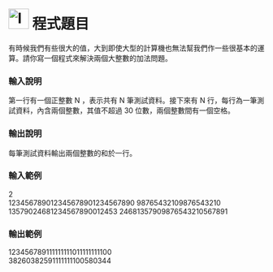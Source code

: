 <h1><img class="alignnone  wp-image-41" src="https://catmaoblog.files.wordpress.com/2016/10/3h9rzur.png" alt="Icon made by Popcorns Arts from www.flaticon.com" width="40" height="40" /> 程式題目</h1>
有時候我們有些很大的值，大到即使大型的計算機也無法幫我們作一些很基本的運算。請你寫一個程式來解決兩個大整數的加法問題。<br>

<h3>輸入說明</h3>
第一行有一個正整數 N ，表示共有 N 筆測試資料。接下來有 N 行，每行為一筆測試資料，內含兩個整數，其值不超過 30 位數，兩個整數間有一個空格。<br>

<h3>輸出說明</h3>
每筆測試資料輸出兩個整數的和於一行。<br>

<h3>輸入範例</h3>
2<br>
123456789012345678901234567890 98765432109876543210<br>
13579024681234567890012453 24681357909876543210567891<br>

<h3>輸出範例</h3>
123456789111111111011111111100<br>
38260382591111111100580344<br>